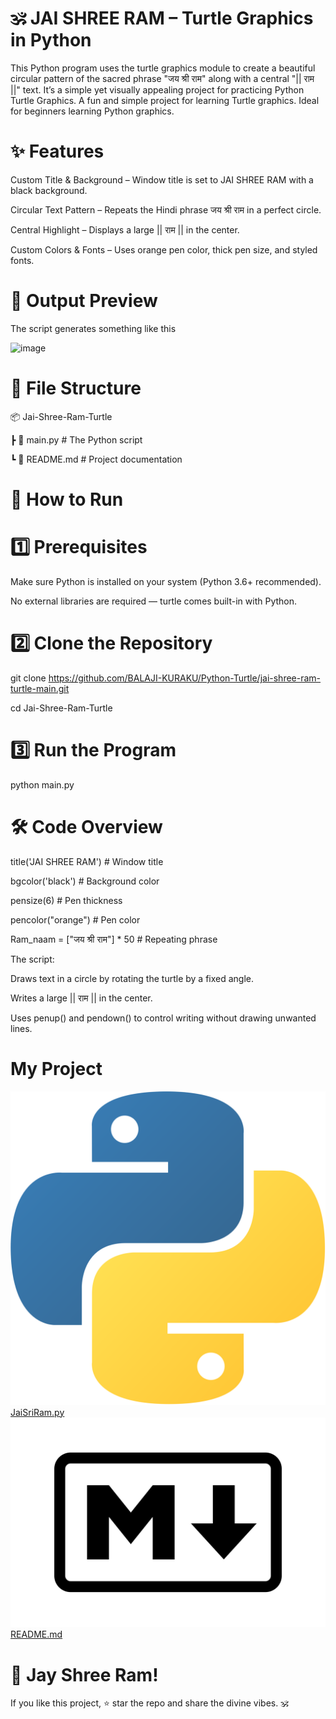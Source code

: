 # 🕉️ JAI SHREE RAM – Turtle Graphics in Python
This Python program uses the turtle graphics module to create a beautiful circular pattern of the sacred phrase "जय श्री राम" along with a central "|| राम ||" text.
It’s a simple yet visually appealing project for practicing Python Turtle Graphics. A fun and simple project for learning Turtle graphics. Ideal for beginners learning Python graphics.


# ✨ Features
Custom Title & Background – Window title is set to JAI SHREE RAM with a black background.

Circular Text Pattern – Repeats the Hindi phrase जय श्री राम in a perfect circle.

Central Highlight – Displays a large || राम || in the center.

Custom Colors & Fonts – Uses orange pen color, thick pen size, and styled fonts.


# 📸 Output Preview
The script generates something like this

<img width="822" height="783" alt="image" src="https://github.com/user-attachments/assets/20b21f9a-2638-4bfe-85a7-1fd3aa6f24cb" />

# 📂 File Structure

📦 Jai-Shree-Ram-Turtle

 ┣ 📜 main.py             # The Python script

 ┗ 📜 README.md           # Project documentation


# 🚀 How to Run
# 1️⃣ Prerequisites
Make sure Python is installed on your system (Python 3.6+ recommended).

No external libraries are required — turtle comes built-in with Python.

# 2️⃣ Clone the Repository
git clone https://github.com/BALAJI-KURAKU/Python-Turtle/jai-shree-ram-turtle-main.git

cd Jai-Shree-Ram-Turtle

# 3️⃣ Run the Program
python main.py


# 🛠 Code Overview
title('JAI SHREE RAM')            # Window title

bgcolor('black')                  # Background color

pensize(6)                        # Pen thickness

pencolor("orange")                # Pen color

Ram_naam = ["जय श्री राम"] * 50     # Repeating phrase



The script:

Draws text in a circle by rotating the turtle by a fixed angle.

Writes a large || राम || in the center.

Uses penup() and pendown() to control writing without drawing unwanted lines.

# My Project

![Python Logo](assets/python.png) [JaiSriRam.py](JaiSriRam.py)  
![Docs Logo](assets/Markdown.png) [README.md](README.md)


# 🙏 Jay Shree Ram!
If you like this project, ⭐ star the repo and share the divine vibes. 🕉️
